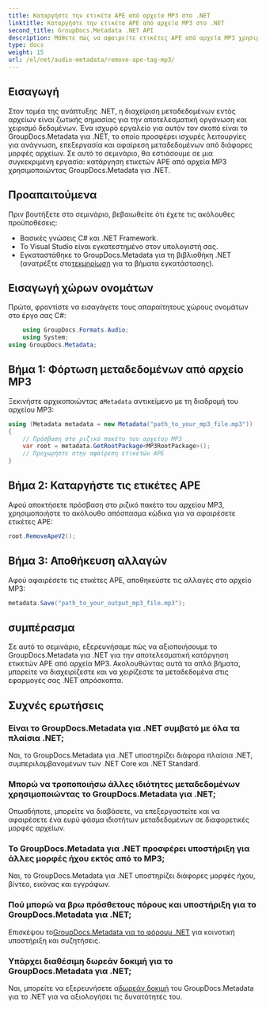 ```yaml
---
title: Καταργήστε την ετικέτα APE από αρχεία MP3 στο .NET
linktitle: Καταργήστε την ετικέτα APE από αρχεία MP3 στο .NET
second_title: GroupDocs.Metadata .NET API
description: Μάθετε πώς να αφαιρείτε ετικέτες APE από αρχεία MP3 χρησιμοποιώντας το GroupDocs.Metadata για .NET. Διαχειριστείτε χωρίς κόπο τα μεταδεδομένα στις εφαρμογές σας .NET.
type: docs
weight: 15
url: /el/net/audio-metadata/remove-ape-tag-mp3/
---
```

## Εισαγωγή
Στον τομέα της ανάπτυξης .NET, η διαχείριση μεταδεδομένων εντός αρχείων είναι ζωτικής σημασίας για την αποτελεσματική οργάνωση και χειρισμό δεδομένων. Ένα ισχυρό εργαλείο για αυτόν τον σκοπό είναι το GroupDocs.Metadata για .NET, το οποίο προσφέρει ισχυρές λειτουργίες για ανάγνωση, επεξεργασία και αφαίρεση μεταδεδομένων από διάφορες μορφές αρχείων. Σε αυτό το σεμινάριο, θα εστιάσουμε σε μια συγκεκριμένη εργασία: κατάργηση ετικετών APE από αρχεία MP3 χρησιμοποιώντας GroupDocs.Metadata για .NET. 
## Προαπαιτούμενα
Πριν βουτήξετε στο σεμινάριο, βεβαιωθείτε ότι έχετε τις ακόλουθες προϋποθέσεις:
- Βασικές γνώσεις C# και .NET Framework.
- Το Visual Studio είναι εγκατεστημένο στον υπολογιστή σας.
-  Εγκαταστάθηκε το GroupDocs.Metadata για τη βιβλιοθήκη .NET (ανατρέξτε στο[τεκμηρίωση](https://reference.groupdocs.com/metadata/net/) για τα βήματα εγκατάστασης).

## Εισαγωγή χώρων ονομάτων
Πρώτα, φροντίστε να εισαγάγετε τους απαραίτητους χώρους ονομάτων στο έργο σας C#:
```csharp
    using GroupDocs.Formats.Audio;
    using System;
using GroupDocs.Metadata;
```
## Βήμα 1: Φόρτωση μεταδεδομένων από αρχείο MP3
 Ξεκινήστε αρχικοποιώντας a`Metadata` αντικείμενο με τη διαδρομή του αρχείου MP3:
```csharp
using (Metadata metadata = new Metadata("path_to_your_mp3_file.mp3"))
{
    // Πρόσβαση στο ριζικό πακέτο του αρχείου MP3
    var root = metadata.GetRootPackage<MP3RootPackage>();
    // Προχωρήστε στην αφαίρεση ετικετών APE
}
```
## Βήμα 2: Καταργήστε τις ετικέτες APE
Αφού αποκτήσετε πρόσβαση στο ριζικό πακέτο του αρχείου MP3, χρησιμοποιήστε το ακόλουθο απόσπασμα κώδικα για να αφαιρέσετε ετικέτες APE:
```csharp
root.RemoveApeV2();
```
## Βήμα 3: Αποθήκευση αλλαγών
Αφού αφαιρέσετε τις ετικέτες APE, αποθηκεύστε τις αλλαγές στο αρχείο MP3:
```csharp
metadata.Save("path_to_your_output_mp3_file.mp3");
```

## συμπέρασμα
Σε αυτό το σεμινάριο, εξερευνήσαμε πώς να αξιοποιήσουμε το GroupDocs.Metadata για .NET για την αποτελεσματική κατάργηση ετικετών APE από αρχεία MP3. Ακολουθώντας αυτά τα απλά βήματα, μπορείτε να διαχειρίζεστε και να χειρίζεστε τα μεταδεδομένα στις εφαρμογές σας .NET απρόσκοπτα.

## Συχνές ερωτήσεις
### Είναι το GroupDocs.Metadata για .NET συμβατό με όλα τα πλαίσια .NET;
Ναι, το GroupDocs.Metadata για .NET υποστηρίζει διάφορα πλαίσια .NET, συμπεριλαμβανομένων των .NET Core και .NET Standard.
### Μπορώ να τροποποιήσω άλλες ιδιότητες μεταδεδομένων χρησιμοποιώντας το GroupDocs.Metadata για .NET;
Οπωσδήποτε, μπορείτε να διαβάσετε, να επεξεργαστείτε και να αφαιρέσετε ένα ευρύ φάσμα ιδιοτήτων μεταδεδομένων σε διαφορετικές μορφές αρχείων.
### Το GroupDocs.Metadata για .NET προσφέρει υποστήριξη για άλλες μορφές ήχου εκτός από το MP3;
Ναι, το GroupDocs.Metadata για .NET υποστηρίζει διάφορες μορφές ήχου, βίντεο, εικόνας και εγγράφων.
### Πού μπορώ να βρω πρόσθετους πόρους και υποστήριξη για το GroupDocs.Metadata για .NET;
 Επισκέψου το[GroupDocs.Metadata για το φόρουμ .NET](https://forum.groupdocs.com/c/metadata/14) για κοινοτική υποστήριξη και συζητήσεις.
### Υπάρχει διαθέσιμη δωρεάν δοκιμή για το GroupDocs.Metadata για .NET;
 Ναι, μπορείτε να εξερευνήσετε α[δωρεάν δοκιμή](https://releases.groupdocs.com/) του GroupDocs.Metadata για το .NET για να αξιολογήσει τις δυνατότητές του.
